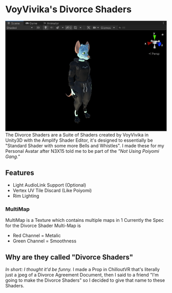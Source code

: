 # VoyVivika's Divorce Shaders
![Shader Preview](https://github.com/VoyVivika/DivorceShaders/blob/main/README%20ASSETS/Unity_Xwahnfhmvv.gif?raw=true)
The Divorce Shaders are a Suite of Shaders created by VoyVivika in Unity3D with the Amplify Shader Editor, it's designed to essentially be "Standard Shader with some more Bells and Whistles". I made these for my Personal Avatar after N3X15 told me to be part of the *"Not Using Poiyomi Gang."*
## Features
- Light AudioLink Support (Optional)
- Vertex UV Tile Discard (Like Poiyomi)
- Rim Lighting
### MultiMap
MultiMap is a Texture which contains multiple maps in 1
Currently the Spec for the Divorce Shader Multi-Map is
- Red Channel = Metalic
- Green Channel = Smoothness
## Why are they called "Divorce Shaders"
*In short: I thought it'd be funny.*
I made a Prop in ChilloutVR that's literally just a jpeg of a Divorce Agreement Document, then I said to a friend "I'm going to make the Divorce Shaders" so I decided to give that name to these Shaders.
